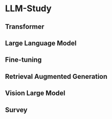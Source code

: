 # LLM-Study

## Transformer

## Large Language Model

## Fine-tuning

## Retrieval Augmented Generation

## Vision Large Model

## Survey
